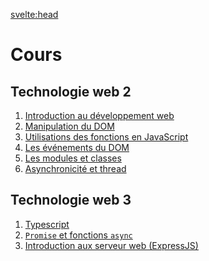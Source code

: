 <svelte:head>

<title>Cours - Johan Girod</title>
</svelte:head>

# Cours

## Technologie web 2

1. [Introduction au développement web](./tw2/1-intro-et-bases/)
2. [Manipulation du DOM](./tw2/2-manipulation-du-DOM/)
3. [Utilisations des fonctions en JavaScript](./tw2/3-fonctions/)
4. [Les événements du DOM](./tw2/4-evenements/)
5. [Les modules et classes](./tw2/5-modules-et-classes)
6. [Asynchronicité et thread](./tw2/6-asynchronicite-et-thread/)

## Technologie web 3

1. [Typescript](./tw3/1-typescript/)
2. [`Promise` et fonctions `async`](./tw3/2-async/)
3. [Introduction aux serveur web (ExpressJS)](./tw3/3-expressJS)

<!--
2. [Ajouter une base de données dans une appli web](./tw3/4-web-and-SQL)
3. [Coder une API REST](./tw3/5-api-rest)
-->
